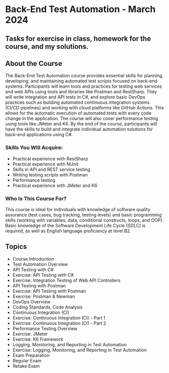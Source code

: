 # Back-End Test Automation - March 2024

## Tasks for exercise in class, homework for the course, and my solutions.

## About the Course
The Back-End Test Automation course provides essential skills for planning, developing, and maintaining automated test scripts focused on back-end systems. Participants will learn tools and practices for testing web services and web APIs using tools and libraries like Postman and RestSharp. They will write integration and API tests in C#, and explore basic DevOps practices such as building automated continuous integration systems (CI/CD pipelines) and working with cloud platforms like GitHub Actions. This allows for the automatic execution of automated tests with every code change in the application. The course will also cover performance testing using tools like JMeter and K6. By the end of the course, participants will have the skills to build and integrate individual automation solutions for back-end applications using C#.

### Skills You Will Acquire:
- Practical experience with RestSharp
- Practical experience with NUnit
- Skills in API and REST service testing
- Writing testing scripts with Postman
- Performance testing
- Practical experience with JMeter and K6

### Who Is This Course For?
This course is ideal for individuals with knowledge of software quality assurance (test cases, bug tracking, testing levels) and basic programming skills (working with variables, data, conditional constructs, loops, and OOP). Basic knowledge of the Software Development Life Cycle (SDLC) is required, as well as English language proficiency at level B2.

## Topics
- Course Introduction
- Test Automation Overview
- API Testing with C#
- Exercise: API Testing with C#
- Exercise: Integration Testing of Web API Controllers
- API Testing with Postman
- Exercise: API Testing with Postman
- Exercise: Postman & Newman
- DevOps Overview
- Coding Standards, Code Analysis
- Continuous Integration (CI)
- Exercise: Continuous Integration (CI) - Part 1
- Exercise: Continuous Integration (CI) - Part 2
- Performance Testing Overview
- Exercise: JMeter
- Exercise: K6 Framework
- Logging, Monitoring, and Reporting in Test Automation
- Exercise: Logging, Monitoring, and Reporting in Test Automation
- Exam Preparation
- Regular Exam
- Retake Exam
